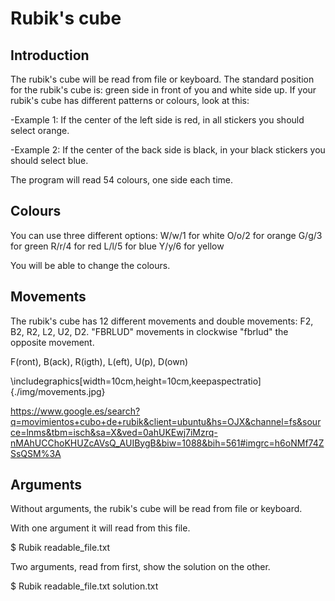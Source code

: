 # Rubik's cube
## Introduction
The rubik's cube will be read from file or keyboard.
The standard position for the rubik's cube is: green side in front of you and white side up.
If your rubik's cube has different patterns or colours, look at this:

-Example 1: If the center of the left side is red, in all stickers you should select orange.

-Example 2: If the center of the back side is black, in your black stickers you should select blue.

The program will read 54 colours, one side each time.

## Colours
You can use three different options:
   W/w/1 for white
   O/o/2 for orange
   G/g/3 for green
   R/r/4 for red
   L/l/5 for blue
   Y/y/6 for yellow

You will be able to change the colours.

## Movements
The rubik's cube has 12 different movements and double movements: F2, B2, R2, L2, U2, D2.
"FBRLUD" movements in clockwise
"fbrlud" the opposite movement.

F(ront), B(ack), R(igth), L(eft), U(p), D(own)

\includegraphics[width=10cm,height=10cm,keepaspectratio]{./img/movements.jpg}

https://www.google.es/search?q=movimientos+cubo+de+rubik&client=ubuntu&hs=OJX&channel=fs&source=lnms&tbm=isch&sa=X&ved=0ahUKEwj7iMzrq-nMAhUCChoKHUZcAVsQ_AUIBygB&biw=1088&bih=561#imgrc=h6oNMf74ZSsQSM%3A

## Arguments

Without arguments, the rubik's cube will be read from file or keyboard.

With one argument it will read from this file.

$ Rubik readable_file.txt

Two arguments, read from first, show the solution on the other.

$ Rubik readable_file.txt solution.txt
